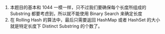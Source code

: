 1. 本题目的基本和 1044 一模一样，只不过我们要确保每个长度所组成的 Substring 都要考虑到，所以就不能使用 Binary Search 来确定长度
2. 在 Rolling Hash 的算法中，最后只需要返回 HashMap 或者 HashSet 的大小就是特定长度下 Distinct Substring 的个数了。


